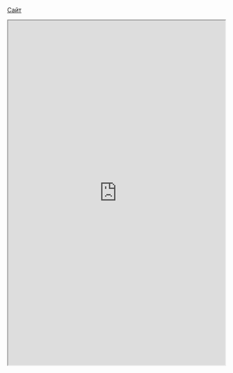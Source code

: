 [Сайт](https://itsobes.ru)

<iframe 
		height = 800
		width = 100%
		padding = 0 0
		marging = 0 0
		src = "https://itsobes.ru/"></iframe>
		